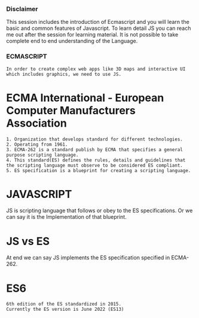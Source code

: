 ### Disclaimer ###
This session includes the introduction of Ecmascript and you will learn the basic and common features of Javascript.
To learn detail JS you can reach me out after the session for learning material. It is not possible to take complete end to end understanding of the Language.

### ECMASCRIPT
    In order to create complex web apps like 3D maps and interactive UI which includes graphics, we need to use JS.
    
# ECMA International - European Computer Manufacturers Association
    1. Organization that develops standard for different technologies.
    2. Operating from 1961.
    3. ECMA-262 is a standard publish by ECMA that specifies a general purpose scripting language.
    4. This standard(ES) defines the rules, details and guidelines that the scripting language must observe to be considered ES compliant.
    5. ES specification is a blueprint for creating a scripting language.

# JAVASCRIPT
JS is scripting language that follows or obey to the ES specifications.
Or we can say it is the Implementation of that blueprint.

# JS vs ES
At end we can say JS implements the ES specification specified in ECMA-262.

# ES6
    6th edition of the ES standardized in 2015.
    Currently the ES version is June 2022 (ES13)
